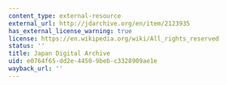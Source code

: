 ```yaml
---
content_type: external-resource
external_url: http://jdarchive.org/en/item/2123935
has_external_license_warning: true
license: https://en.wikipedia.org/wiki/All_rights_reserved
status: ''
title: Japan Digital Archive
uid: e0764f65-dd2e-4450-9beb-c3328909ae1e
wayback_url: ''
---
```

